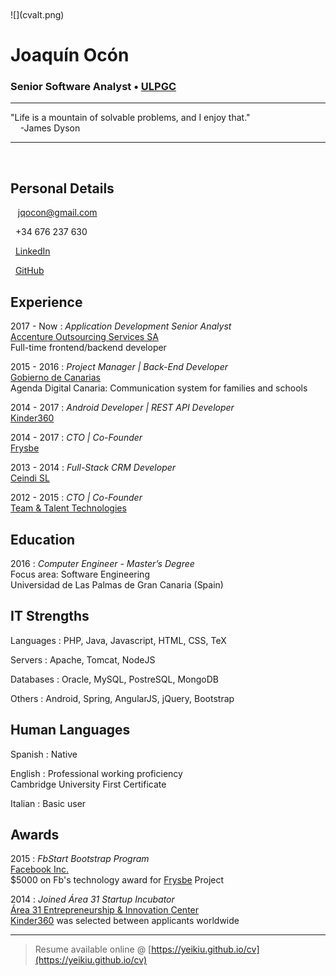 <br />
<br />
![](cvalt.png)

# Joaquín Ocón

### Senior Software Analyst • [ULPGC](https://ulpgc.es)  

----

<i class="fas fa-quote-left fa-2x fa-pull-left fa-border"></i>
"Life is a mountain of solvable problems, and I enjoy that."  
&nbsp;&nbsp;&nbsp;&nbsp;-James Dyson

----

<br />  

Personal Details
---------
<span class="fas fa-envelope fa-sm"></span>&nbsp;&nbsp;&nbsp;jqocon@gmail.com

<span class="fas fa-phone fa-sm"></span>&nbsp;&nbsp;+34 676 237 630

<span class="fab fa-linkedin fa-sm"></span>&nbsp;&nbsp;[LinkedIn](https://es.linkedin.com/in/jqocon)

<span class="fab fa-github fa-sm"></span>&nbsp;&nbsp;[GitHub](https://github.com/yeikiu)

Experience
----------
2017 - Now
: 	*Application Development Senior Analyst*  
	[Accenture Outsourcing Services SA](https://www.accenture.com)  
	Full-time frontend/backend developer

2015 - 2016
:	*Project Manager | Back-End Developer*  
	[Gobierno de Canarias](http://www.gobcan.es)  
	Agenda Digital Canaria: Communication system for families and schools

2014 - 2017
: 	*Android Developer | REST API Developer*  
	[Kinder360](https://kinder360.com/)  
	
2014 - 2017
:	*CTO | Co-Founder*  
	[Frysbe](http://frysbe.com/)

2013 - 2014
:	*Full-Stack CRM Developer*  
	[Ceindi SL](http://ceindi.es/)

2012 - 2015
:	*CTO | Co-Founder*  
	[Team & Talent Technologies](http://teamandtalent.com/)

Education
---------
2016
:	*Computer Engineer - Master’s Degree*  
	Focus area: Software Engineering  
	Universidad de Las Palmas de Gran Canaria (Spain)  
	
IT Strengths
------------
Languages
:	PHP, Java, Javascript, HTML, CSS, TeX

Servers
:	Apache, Tomcat, NodeJS

Databases
:	Oracle, MySQL, PostreSQL, MongoDB  

Others
:	Android, Spring, AngularJS, jQuery, Bootstrap

Human Languages
------------
Spanish
:	Native

English
:	Professional working proficiency  
	Cambridge University First Certificate

Italian
:	Basic user  

Awards
------
2015
:	*FbStart Bootstrap Program*  
	[Facebook Inc.](https://developers.facebook.com/fbstart)  
	$5000 on Fb's technology award for [Frysbe](https://frysbe.com) Project

2014
:	*Joined Área 31 Startup Incubator*  
	[Área 31 Entrepreneurship & Innovation Center](https://www.ie.edu/entrepreneurship/)  
	[Kinder360](https://kinder360.com) was selected between applicants worldwide

------
> Resume available online @ [https://yeikiu.github.io/cv](https://yeikiu.github.io/cv)